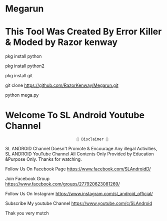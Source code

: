 # Megarun
# This Tool Was Created By Error Killer & Moded by Razor kenway

pkg install python

pkg install python2

pkg install git

git clone https://github.com/RazorKenway/Megarun.git

python mega.py

#                         Welcome To SL Android Youtube Channel

                                    💢 Disclaimer 💢
SL ANDROID Channel Doesn't Promote & Encourage Any illegal Activities, SL ANDROID YouTube Channel All Contents Only Provided  by Education &Purpose Only. Thanks for watching.

Follow Us On Facebook Page https://www.facebook.com/SLAndroidD/

Join Facebook Group https://www.facebook.com/groups/277920623081269/

Follow Us On Instagram https://www.instagram.com/sl_android_official/

Subscribe My youtube Channel https://www.youtube.com/c/SLAndroid

Thak you very mutch
